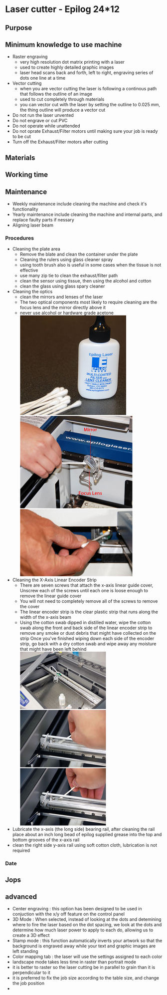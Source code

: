 # Laser cutter - Epilog 24*12

## Purpose

## Minimum knowledge to use machine
- Raster engraving
    - very high resolution dot matrix printing with a laser
    - used to create highly detailed graphic images
    - laser head scans back and forth, left to right, engraving series of dots one line at a time
- Vector cutting
    - when you are vector cutting the laser is following a continous path that follows the outline of an image
    - used to cut completely through materials
    - you can vector cut with the laser by setting the outline to 0.025 mm, the thing outline will produce a vector cut
- Do not run the laser unvented
- Do not engrave or cut PVC
- Do not operate while unattended
- Do not oprate Exhaust/Filter motors until making sure your job is ready to be cut
- Turn off the Exhaust/Filter motors after cutting

## Materials

## Working time

## Maintenance
- Weekly maintenance include cleaning the machine and check it's functionality
- Yearly maintenance include cleaning the machine and internal parts, and replace faulty parts if nessary
- Aligning laser beam

### Procedures
- Cleaning the plate area
    - Remove the blate and clean the container under the plate
    - Cleaning the rulers using glass cleaner spray
    - using tooth brush also is useful in some cases when the tissue is not effective
    - use many zip tie to clean the exhaust/filter path
    - clean the sensor using tissue, then using the alcohol and cotton
    - clean the glass using glass spary cleaner
- Cleaning the optics
    - clean the mirrors and lenses of the laser
    - The two optical components most likely to require cleaning are the focus lens and the mirror directly above it
    - never use alcohol or hardware grade acetone  
    ![clean1](/clean_optics.jpg) 
    ![clean2](/clean_optics2.jpg)  
    ![clean3](/clean_optics3.jpg)
- Cleaning the X-Axis Linear Encoder Strip
    - There are seven screws that attach the x-axis linear guide cover, Unscrew each of the screws until each one is loose enough to remove the linear guide cover
    - You will not need to completely remove all of the screws to remove the cover
    - The linear encoder strip is the clear plastic strip that runs along the width of the x-axis beam
    - Using the cotton swab dipped in distilled water, wipe the cotton swab along the front and back side of the linear encoder strip to remove any smoke or dust debris that might have collected on the strip
    Once you've finished wiping down each side of the encoder strip, go back with a dry cotton swab and wipe away any moisture that might have been left behind  
    ![clean4](/clean_optics4.jpg)  
    ![clean5](/clean_optics5.jpg)  
    ![clean6](/clean_optics6.jpg)  
- Lubricate the x-axis (the long side) bearing rail, after cleaning the rail place about an inch long bead of epilog supplied grease into the top and bottom grooves of the x-axis rail
- clean the right side y-axis rail using soft cotton cloth, lubrication is not required

### Date

## Jops

## advanced
- Center engraving : this option has been designed to be used in conjuction with the x/y off feature on the control panel
- 3D Mode : When selected, instead of looking at the dots and detemining where to fire the laser based on the dot spacing, we look at the dots and determine how much laser power to apply to each do, allowing us to create a 3D effect
- Stamp mode : this function automatically inverts your artwork so that the background is engraved away while your text and graphic images are left standing
- Color mapping tab : the laser will use the settings assigned to each color
- landscape mode takes less time in raster than portrait mode
- it is better to raster so the laser cutting be in parallel to grain than it is perpendicular to it
- it is preferred to fix the job size according to the table size, and change the job position
- 